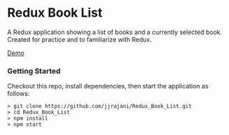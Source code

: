 # Redux Book List

A Redux application showing a list of books and a currently selected book. Created for practice and to familiarize with Redux.

[Demo](http://humdrum-redux-booklist.surge.sh/)

### Getting Started
Checkout this repo, install dependencies, then start the application as follows:

```
> git clone https://github.com/jjrajani/Redux_Book_List.git
> cd Redux_Book_List
> npm install
> npm start
```
